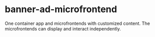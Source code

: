 # banner-ad-microfrontend
One container app and microfrontends with customized content.
The microfrontends can display and interact independently.
